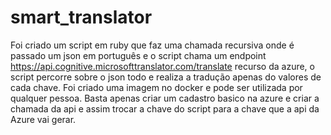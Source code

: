 # smart_translator

Foi criado um script em ruby que faz uma chamada recursiva onde é passado um json em português e o script chama um endpoint 
https://api.cognitive.microsofttranslator.com/translate  recurso da azure, o script percorre sobre o json todo e realiza a tradução apenas do valores
de cada chave. Foi criado uma imagem no docker e pode ser utilizada por qualquer pessoa. Basta apenas criar um cadastro basico na azure e  criar
a chamada da api e assim trocar a chave do script para a chave que a api da Azure vai gerar.
